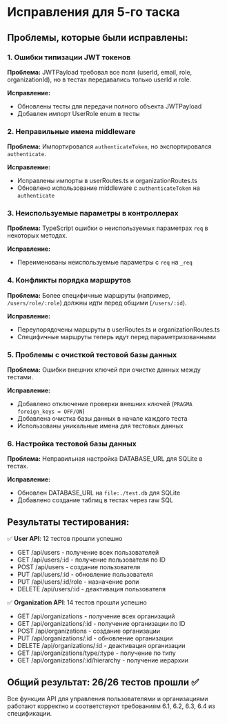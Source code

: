 # Исправления для 5-го таска

## Проблемы, которые были исправлены:

### 1. Ошибки типизации JWT токенов
**Проблема:** JWTPayload требовал все поля (userId, email, role, organizationId), но в тестах передавались только userId и role.

**Исправление:** 
- Обновлены тесты для передачи полного объекта JWTPayload
- Добавлен импорт UserRole enum в тесты

### 2. Неправильные имена middleware
**Проблема:** Импортировался `authenticateToken`, но экспортировался `authenticate`.

**Исправление:**
- Исправлены импорты в userRoutes.ts и organizationRoutes.ts
- Обновлено использование middleware с `authenticateToken` на `authenticate`

### 3. Неиспользуемые параметры в контроллерах
**Проблема:** TypeScript ошибки о неиспользуемых параметрах `req` в некоторых методах.

**Исправление:**
- Переименованы неиспользуемые параметры с `req` на `_req`

### 4. Конфликты порядка маршрутов
**Проблема:** Более специфичные маршруты (например, `/users/role/:role`) должны идти перед общими (`/users/:id`).

**Исправление:**
- Переупорядочены маршруты в userRoutes.ts и organizationRoutes.ts
- Специфичные маршруты теперь идут перед параметризованными

### 5. Проблемы с очисткой тестовой базы данных
**Проблема:** Ошибки внешних ключей при очистке данных между тестами.

**Исправление:**
- Добавлено отключение проверки внешних ключей (`PRAGMA foreign_keys = OFF/ON`)
- Добавлена очистка базы данных в начале каждого теста
- Использованы уникальные имена для тестовых данных

### 6. Настройка тестовой базы данных
**Проблема:** Неправильная настройка DATABASE_URL для SQLite в тестах.

**Исправление:**
- Обновлен DATABASE_URL на `file:./test.db` для SQLite
- Добавлено создание таблиц в тестах через raw SQL

## Результаты тестирования:

✅ **User API**: 12 тестов прошли успешно
- GET /api/users - получение всех пользователей
- GET /api/users/:id - получение пользователя по ID
- POST /api/users - создание пользователя
- PUT /api/users/:id - обновление пользователя
- PUT /api/users/:id/role - назначение роли
- DELETE /api/users/:id - деактивация пользователя

✅ **Organization API**: 14 тестов прошли успешно
- GET /api/organizations - получение всех организаций
- GET /api/organizations/:id - получение организации по ID
- POST /api/organizations - создание организации
- PUT /api/organizations/:id - обновление организации
- DELETE /api/organizations/:id - деактивация организации
- GET /api/organizations/type/:type - получение по типу
- GET /api/organizations/:id/hierarchy - получение иерархии

## Общий результат: 26/26 тестов прошли ✅

Все функции API для управления пользователями и организациями работают корректно и соответствуют требованиям 6.1, 6.2, 6.3, 6.4 из спецификации.